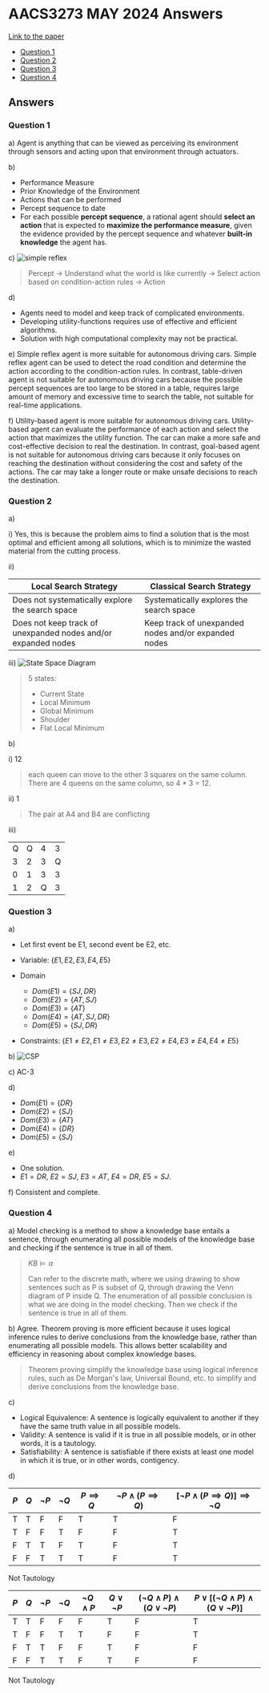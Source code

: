 # AACS3273 MAY 2024 Answers

[Link to the paper](https://eprints.tarc.edu.my/28548/1/AACS3273.pdf)

- [Question 1](#question-1)
- [Question 2](#question-2)
- [Question 3](#question-3)
- [Question 4](#question-4)

## Answers

### Question 1

a) Agent is anything that can be viewed as perceiving its environment through sensors and acting upon that environment through actuators.

b)

- Performance Measure
- Prior Knowledge of the Environment
- Actions that can be performed
- Percept sequence to date
- For each possible **percept sequence**, a rational agent should **select an action** that is expected to **maximize the performance measure**, given the evidence provided by the percept sequence and whatever **built-in knowledge** the agent has.

c) ![simple reflex](simple-reflex.png)

> Percept -> Understand what the world is like currently -> Select action based on condition-action rules -> Action

d)

- Agents need to model and keep track of complicated environments.
- Developing utility-functions requires use of effective and efficient algorithms.
- Solution with high computational complexity may not be practical.

e) Simple reflex agent is more suitable for autonomous driving cars. Simple reflex agent can be used to detect the road condition and determine the action according to the condition-action rules. In contrast, table-driven agent is not suitable for autonomous driving cars because the possible percept sequences are too large to be stored in a table, requires large amount of memory and excessive time to search the table, not suitable for real-time applications.

f) Utility-based agent is more suitable for autonomous driving cars. Utility-based agent can evaluate the performance of each action and select the action that maximizes the utility function. The car can make a more safe and cost-effective decision to real the destination. In contrast, goal-based agent is not suitable for autonomous driving cars because it only focuses on reaching the destination without considering the cost and safety of the actions. The car may take a longer route or make unsafe decisions to reach the destination.

### Question 2

a)

i) Yes, this is because the problem aims to find a solution that is the most optimal and efficient among all solutions, which is to minimize the wasted material from the cutting process.

ii)

| Local Search Strategy                                         | Classical Search Strategy                            |
| ------------------------------------------------------------- | ---------------------------------------------------- |
| Does not systematically explore the search space              | Systematically explores the search space             |
| Does not keep track of unexpanded nodes and/or expanded nodes | Keep track of unexpanded nodes and/or expanded nodes |

iii) ![State Space Diagram](state-space-diagram.png)

> 5 states:
>
> - Current State
> - Local Minimum
> - Global Minimum
> - Shoulder
> - Flat Local Minimum

b)

i) 12

> each queen can move to the other 3 squares on the same column. There are 4 queens on the same column, so 4 \* 3 = 12.

ii) 1

> The pair at A4 and B4 are conflicting

iii)

|     |     |     |     |
| --- | --- | --- | --- |
| Q   | Q   | 4   | 3   |
| 3   | 2   | 3   | Q   |
| 0   | 1   | 3   | 3   |
| 1   | 2   | Q   | 3   |

### Question 3

a)

- Let first event be E1, second event be E2, etc.

- Variable: $\{E1, E2, E3, E4, E5\}$
- Domain
  - $Dom(E1) = \{SJ, DR\}$
  - $Dom(E2) = \{AT, SJ\}$
  - $Dom(E3) = \{AT\}$
  - $Dom(E4) = \{AT, SJ, DR\}$
  - $Dom(E5) = \{SJ, DR\}$
- Constraints: $\{E1 \neq E2, E1 \neq E3, E2 \neq E3, E2 \neq E4, E3 \neq E4, E4 \neq E5\}$

b) ![CSP](CSP.png)

c) AC-3

d)

- $Dom(E1) = \{DR\}$
- $Dom(E2) = \{SJ\}$
- $Dom(E3) = \{AT\}$
- $Dom(E4) = \{DR\}$
- $Dom(E5) = \{SJ\}$

e)

- One solution.
- $E1 = DR$, $E2 = SJ$, $E3 = AT$, $E4 = DR$, $E5 = SJ$.

f) Consistent and complete.

### Question 4

a) Model checking is a method to show a knowledge base entails a sentence, through enumerating all possible models of the knowledge base and checking if the sentence is true in all of them.

> $KB \models \alpha$
>
> Can refer to the discrete math, where we using drawing to show sentences such as P is subset of Q, through drawing the Venn diagram of P inside Q. The enumeration of all possible conclusion is what we are doing in the model checking. Then we check if the sentence is true in all of them.

b) Agree. Theorem proving is more efficient because it uses logical inference rules to derive conclusions from the knowledge base, rather than enumerating all possible models. This allows better scalability and efficiency in reasoning about complex knowledge bases.

> Theorem proving simplify the knowledge base using logical inference rules, such as De Morgan's law, Universal Bound, etc. to simplify and derive conclusions from the knowledge base.

c)

- Logical Equivalence: A sentence is logically equivalent to another if they have the same truth value in all possible models.
- Validity: A sentence is valid if it is true in all possible models, or in other words, it is a tautology.
- Satisfiability: A sentence is satisfiable if there exists at least one model in which it is true, or in other words, contigency.

d)

| $P$ | $Q$ | $\neg P$ | $\neg Q$ | $P \implies Q$ | $\neg P \land (P \implies Q)$ | [$\neg P \land (P \implies Q)] \implies \neg Q$ |
| --- | --- | -------- | -------- | -------------- | ----------------------------- | ----------------------------------------------- |
| T   | T   | F        | F        | T              | T                             | F                                               |
| T   | F   | F        | T        | F              | F                             | T                                               |
| F   | T   | T        | F        | T              | F                             | T                                               |
| F   | F   | T        | T        | T              | F                             | T                                               |

Not Tautology

| $P$ | $Q$ | $\neg P$ | $\neg Q$ | $\neg Q \land P$ | $Q \lor \neg P$ | $(\neg Q \land P) \land (Q \lor \neg P)$ | $P \lor [(\neg Q \land P) \land (Q \lor \neg P)]$ |
| --- | --- | -------- | -------- | ---------------- | --------------- | ---------------------------------------- | ------------------------------------------------- |
| T   | T   | F        | F        | F                | T               | F                                        | T                                                 |
| T   | F   | F        | T        | T                | F               | F                                        | T                                                 |
| F   | T   | T        | F        | F                | T               | F                                        | F                                                 |
| F   | F   | T        | T        | F                | T               | F                                        | F                                                 |

Not Tautology
